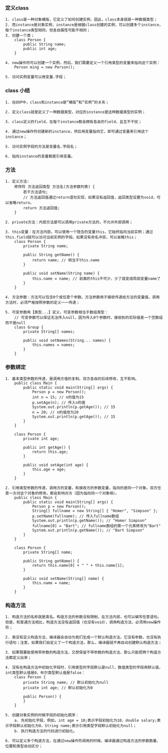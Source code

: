 
### 定义class
	1. class是一种对象模版，它定义了如何创建实例，因此，class本身就是一种数据类型；
	2. 而instance是对象实例，instance是根据class创建的实例，可以创建多个instance，每个instance类型相同，但各自属性可能不相同；
	3. 创建一个类；
		class Person {
			public String name;
			public int age;
		}

	4. new操作符可以创建一个实例，然后，我们需要定义一个引用类型的变量来指向这个实例：
		Person ming = new Person();

	5. 访问实例变量可以用变量.字段；

### class 小结
	1. 在OOP中，class和instance是“模版”和“实例”的关系；

	2. 定义class就是定义了一种数据类型，对应的instance是这种数据类型的实例；

	3. class定义的field，在每个instance都会拥有各自的field，且互不干扰；

	4. 通过new操作符创建新的instance，然后用变量指向它，即可通过变量来引用这个instance；

	5. 访问实例字段的方法是变量名.字段名；

	6. 指向instance的变量都是引用变量。

### 方法
	1. 定义方法:
		修饰符 方法返回类型 方法名(方法参数列表) {
			若干方法语句;
			// 方法返回值通过return语句实现，如果没有返回值，返回类型设置为void，可以省略return。
			return 方法返回值;
		}

	2. private方法：内部方法是可以调用private方法的，不允许外部调用；

	3. this变量：在方法内部，可以使用一个隐含的变量this，它始终指向当前实例；通过this.field就可以访问当前实例的字段。如果没有命名冲突，可以省略this；
		class Person {
			private String name;

			public String getName() {
				return name; // 相当于this.name
			}

			public void setName(String name) {
				this.name = name; // 前面的this不可少，少了就变成局部变量name了
			}
		}

	4. 方法参数：方法可以包含0个或任意个参数。方法参数用于接收传递给方法的变量值。调用方法时，必须严格按照参数的定义一一传递；

	5. 可变参数用【类型...】定义，可变参数相当于数组类型：
		// 可变参数可以保证无法传入null，因为传入0个参数时，接收到的实际值是一个空数组而不是null
		class Group {
			private String[] names;

			public void setNames(String... names) {
				this.names = names;
			}
		}

### 参数绑定

	1. 基本类型参数的传递，是调用方值的复制。双方各自的后续修改，互不影响。
		public class Main {
			public static void main(String[] args) {
				Person p = new Person();
				int n = 15; // n的值为15
				p.setAge(n); // 传入n的值
				System.out.println(p.getAge()); // 15
				n = 20; // n的值改为20
				System.out.println(p.getAge()); // 15
			}
		}

		class Person {
			private int age;

			public int getAge() {
				return this.age;
			}

			public void setAge(int age) {
				this.age = age;
			}
		}

	2. 引用类型参数的传递，调用方的变量，和接收方的参数变量，指向的是同一个对象。双方任意一方对这个对象的修改，都会影响对方（因为指向同一个对象嘛）。
		public class Main {
			public static void main(String[] args) {
				Person p = new Person();
				String[] fullname = new String[] { "Homer", "Simpson" };
				p.setName(fullname); // 传入fullname数组
				System.out.println(p.getName()); // "Homer Simpson"
				fullname[0] = "Bart"; // fullname数组的第一个元素修改为"Bart"
				System.out.println(p.getName()); // "Bart Simpson"
			}
		}

		class Person {
    		private String[] name;

    		public String getName() {
        		return this.name[0] + " " + this.name[1];
    		}

    		public void setName(String[] name) {
        		this.name = name;
    		}
		}

### 构造方法
	1. 构造方法的名称就是类名。构造方法的参数没有限制，在方法内部，也可以编写任意语句。但是，和普通方法相比，构造方法没有返回值（也没有void），调用构造方法，必须用new操作符；

	2. 类没有定义构造方法，编译器会自动为我们生成一个默认构造方法，它没有参数，也没有执行语句；注意，如果我们自定义了一个构造方法，那么，编译器就不再自动创建默认构造方法；

	3. 如果既要能使用带参数的构造方法，又想保留不带参数的构造方法，那么只能把两个构造方法都定义出来；

	4. 没有在构造方法中初始化字段时，引用类型的字段默认是null，数值类型的字段用默认值，int类型默认值是0，布尔类型默认值是false：
		class Person {
			private String name; // 默认初始化为null
			private int age; // 默认初始化为0

			public Person() {
			}
		}

	5. 创建对象实例的时候字段的初始化顺序：
		a. 先初始化字段，例如，int age = 10;表示字段初始化为10，double salary;表示字段默认初始化为0，String name;表示引用类型字段默认初始化为null；
		b. 执行构造方法的代码进行初始化。

	6. 可以定义多个构造方法，在通过new操作符调用的时候，编译器通过构造方法的参数数量、位置和类型自动区分；










